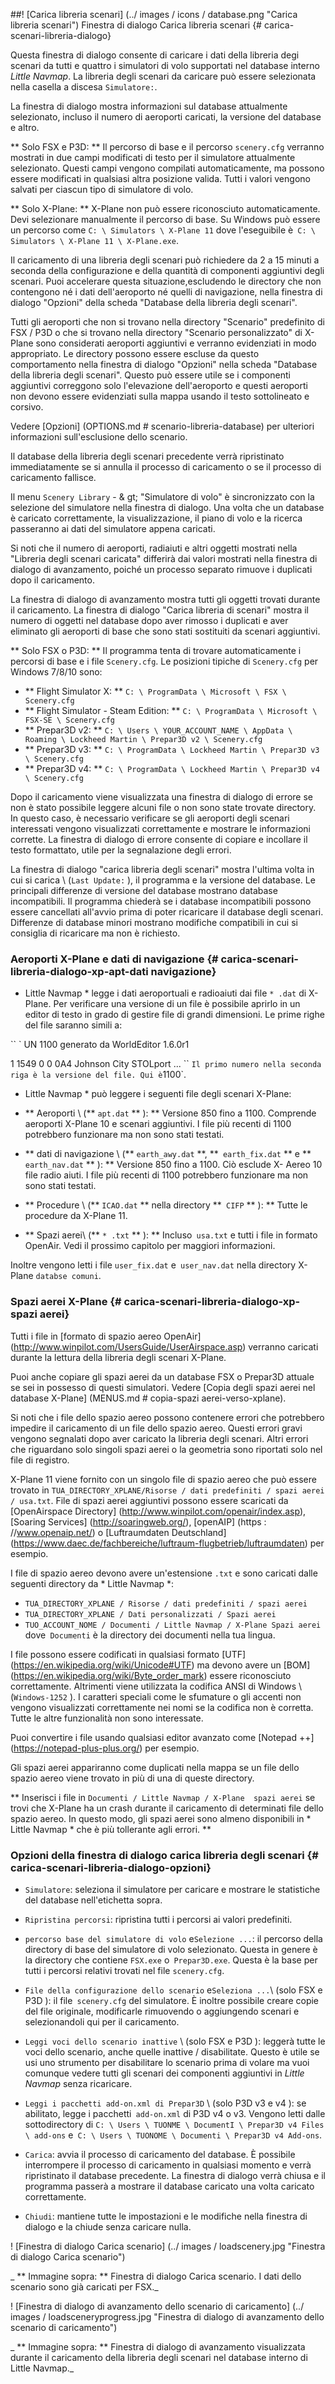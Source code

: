 
##! [Carica libreria scenari] (../ images / icons / database.png "Carica libreria scenari") Finestra di dialogo Carica libreria scenari {# carica-scenari-libreria-dialogo}

Questa finestra di dialogo consente di caricare i dati della libreria degi scenari da tutti e quattro i simulatori di volo supportati nel database interno _Little Navmap_. La libreria degli scenari da caricare può essere selezionata nella casella a discesa `Simulatore:`.

La finestra di dialogo mostra informazioni sul database attualmente selezionato, incluso il numero di aeroporti caricati, la versione del database e altro.

** Solo FSX e P3D: ** Il percorso di base e il percorso `scenery.cfg` verranno mostrati in due campi modificati di testo per il simulatore attualmente selezionato. Questi campi vengono compilati automaticamente, ma possono essere modificati in qualsiasi altra posizione valida. Tutti i valori vengono salvati per ciascun tipo di simulatore di volo.

** Solo X-Plane: ** X-Plane non può essere riconosciuto automaticamente. Devi selezionare manualmente il percorso di base.
Su Windows può essere un percorso come `C: \ Simulators \ X-Plane 11` dove l'eseguibile è` C: \ Simulators \ X-Plane 11 \ X-Plane.exe`.

Il caricamento di una libreria degli scenari può richiedere da 2 a 15 minuti a seconda della configurazione e della quantità di componenti aggiuntivi degli scenari. Puoi accelerare questa situazione,escludendo le directory che non contengono né i dati dell'aeroporto né quelli di navigazione, nella finestra di dialogo "Opzioni" della scheda "Database della  libreria degli scenari".

Tutti gli aeroporti che non si trovano nella directory "Scenario" predefinito di FSX / P3D o che si trovano nella directory "Scenario personalizzato" di X-Plane sono considerati aeroporti aggiuntivi e verranno evidenziati in modo appropriato. Le directory possono essere escluse da questo comportamento nella finestra di dialogo "Opzioni" nella scheda "Database della libreria degli scenari". Questo può essere utile se i componenti aggiuntivi correggono solo l'elevazione dell'aeroporto e questi aeroporti non devono essere evidenziati sulla mappa usando il testo sottolineato e corsivo.

Vedere [Opzioni] (OPTIONS.md # scenario-libreria-database) per ulteriori informazioni sull'esclusione dello scenario.

Il database della libreria degli scenari precedente verrà ripristinato immediatamente se si annulla il processo di caricamento o se il processo di caricamento fallisce.

Il menu `Scenery Library` - & gt; "Simulatore di volo" è sincronizzato con la selezione del simulatore nella finestra di dialogo. Una volta che un database è caricato correttamente, la visualizzazione, il piano di volo e la ricerca passeranno ai dati del simulatore appena caricati.

Si noti che il numero di aeroporti, radiaiuti e altri oggetti mostrati nella "Libreria degli scenari caricata" differirà dai valori mostrati nella finestra di dialogo di avanzamento, poiché un processo separato rimuove i duplicati dopo il caricamento.

La finestra di dialogo di avanzamento mostra tutti gli oggetti trovati durante il caricamento. La finestra di dialogo "Carica libreria di scenari" mostra il numero di oggetti nel database dopo aver rimosso i duplicati e aver eliminato gli aeroporti di base che sono stati sostituiti da scenari aggiuntivi.


** Solo FSX o P3D: ** Il programma tenta di trovare automaticamente i percorsi di base e i file `Scenery.cfg`. Le posizioni tipiche di `Scenery.cfg` per Windows 7/8/10 sono:

* ** Flight Simulator X: ** `C: \ ProgramData \ Microsoft \ FSX \ Scenery.cfg`
* ** Flight Simulator - Steam Edition: ** `C: \ ProgramData \ Microsoft \ FSX-SE \ Scenery.cfg`
* ** Prepar3D v2: ** `C: \ Users \ YOUR_ACCOUNT_NAME \ AppData \ Roaming \ Lockheed Martin \ Prepar3D v2 \ Scenery.cfg`
* ** Prepar3D v3: ** `C: \ ProgramData \ Lockheed Martin \ Prepar3D v3 \ Scenery.cfg`
* ** Prepar3D v4: ** `C: \ ProgramData \ Lockheed Martin \ Prepar3D v4 \ Scenery.cfg`

Dopo il caricamento viene visualizzata una finestra di dialogo di errore se non è stato possibile leggere alcuni file o non sono state trovate directory. In questo caso, è necessario verificare se gli aeroporti degli scenari interessati vengono visualizzati correttamente e mostrare le informazioni corrette. La finestra di dialogo di errore consente di copiare e incollare il testo formattato, utile per la segnalazione degli errori.

La finestra di dialogo "carica libreria degli scenari" mostra l'ultima volta in cui si carica \ (`Last Update:` \), il programma e la versione del database. Le principali differenze di versione del database mostrano database incompatibili. Il programma chiederà se i database incompatibili possono essere cancellati all'avvio prima di poter ricaricare il database degli scenari. Differenze di database minori mostrano modifiche compatibili in cui si consiglia di ricaricare ma non è richiesto.

### Aeroporti X-Plane e dati di navigazione {# carica-scenari-libreria-dialogo-xp-apt-dati navigazione}

* Little Navmap * legge i dati aeroportuali e radioaiuti dai file `* .dat` di X-Plane. Per verificare una versione di un file è possibile aprirlo in un editor di testo in grado di gestire file di grandi dimensioni. Le prime righe del file saranno simili a:

`` `
UN
1100 generato da WorldEditor 1.6.0r1

1 1549 0 0 0A4 Johnson City STOLport
...
`` `
Il primo numero nella seconda riga è la versione del file. Qui è `1100`.

* Little Navmap * può leggere i seguenti file degli scenari X-Plane:

* ** Aeroporti \ (** `apt.dat` ** \): ** Versione 850 fino a 1100. Comprende aeroporti X-Plane 10 e scenari aggiuntivi. I file più recenti di 1100 potrebbero funzionare ma non sono stati testati.
* ** dati di navigazione \ (** `earth_awy.dat` **, **` earth_fix.dat` ** e ** `earth_nav.dat` ** \): ** Versione 850 fino a 1100. Ciò esclude X- Aereo 10 file radio aiuti. I file più recenti di 1100 potrebbero funzionare ma non sono stati testati.
* ** Procedure \ (** `ICAO.dat` ** nella directory **` CIFP` ** \): ** Tutte le procedure da X-Plane 11.
* ** Spazi aerei\ (** `* .txt` ** \): ** Incluso` usa.txt` e tutti i file in formato OpenAir. Vedi il prossimo capitolo per maggiori informazioni.

Inoltre vengono letti i file `user_fix.dat` e` user_nav.dat` nella directory X-Plane `databse comuni`.

### Spazi aerei X-Plane  {# carica-scenari-libreria-dialogo-xp-spazi aerei}

Tutti i file in [formato di spazio aereo OpenAir] (http://www.winpilot.com/UsersGuide/UserAirspace.asp) verranno caricati durante la lettura della libreria degli scenari X-Plane.

Puoi anche copiare gli spazi aerei da un database FSX o Prepar3D attuale se sei in possesso di questi simulatori. Vedere [Copia degli spazi aerei nel database X-Plane] (MENUS.md # copia-spazi aerei-verso-xplane).

Si noti che i file dello spazio aereo possono contenere errori che potrebbero impedire il caricamento di un file dello spazio aereo. Questi errori gravi vengono segnalati dopo aver caricato la libreria degli scenari. Altri errori che riguardano solo singoli spazi aerei o la geometria sono riportati solo nel file di registro.

X-Plane 11 viene fornito con un singolo file di spazio aereo che può essere trovato in `TUA_DIRECTORY_XPLANE/Risorse / dati predefiniti / spazi aerei / usa.txt`.
File di spazi aerei aggiuntivi possono essere scaricati da [OpenAirspace Directory] (http://www.winpilot.com/openair/index.asp), [Soaring Services] (http://soaringweb.org/), [openAIP] (https : //www.openaip.net/) o [Luftraumdaten Deutschland] (https://www.daec.de/fachbereiche/luftraum-flugbetrieb/luftraumdaten) per esempio.

I file di spazio aereo devono avere un'estensione `.txt` e sono caricati dalle seguenti directory da * Little Navmap *:

* `TUA_DIRECTORY_XPLANE / Risorse / dati predefiniti / spazi aerei`
* `TUA_DIRECTORY_XPLANE / Dati personalizzati / Spazi aerei`
* `TUO_ACCOUNT_NOME / Documenti / Little Navmap / X-Plane Spazi aerei` dove` Documenti` è la directory dei documenti nella tua lingua.

I file possono essere codificati in qualsiasi formato [UTF] (https://en.wikipedia.org/wiki/Unicode#UTF) ma devono avere un [BOM] (https://en.wikipedia.org/wiki/Byte_order_mark) essere riconosciuto correttamente. Altrimenti viene utilizzata la codifica ANSI di Windows \ (`Windows-1252` \). I caratteri speciali come le sfumature o gli accenti non vengono visualizzati correttamente nei nomi se la codifica non è corretta. Tutte le altre funzionalità non sono interessate.

Puoi convertire i file usando qualsiasi editor avanzato come [Notepad ++] (https://notepad-plus-plus.org/) per esempio.

Gli spazi aerei appariranno come duplicati nella mappa se un file dello spazio aereo viene trovato in più di una di queste directory.

** Inserisci i file in `Documenti / Little Navmap / X-Plane  spazi aerei` se trovi che X-Plane ha un crash durante il caricamento di determinati file dello spazio aereo. In questo modo, gli spazi aerei sono almeno disponibili in * Little Navmap * che è più tollerante agli errori. **


### Opzioni della finestra di dialogo carica libreria degli scenari {# carica-scenari-libreria-dialogo-opzioni}

* `Simulatore`: seleziona il simulatore per caricare e mostrare le statistiche del database nell'etichetta sopra.
* `Ripristina percorsi`: ripristina tutti i percorsi ai valori predefiniti.
* `percorso base del simulatore di volo` e` Selezione ... `: il percorso della directory di base del simulatore di volo selezionato. Questa in genere è la directory che contiene `FSX.exe` o` Prepar3D.exe`. Questa è la base per tutti i percorsi relativi trovati nel file `scenery.cfg`.
* `File della configurazione dello scenario` e` Seleziona ... `\ (solo FSX e P3D \): il file` scenery.cfg` del simulatore. È inoltre possibile creare copie del file originale, modificarle rimuovendo o aggiungendo scenari e selezionandoli qui per il caricamento.
* `Leggi voci dello scenario inattive` \ (solo FSX e P3D \): leggerà tutte le voci dello scenario, anche quelle inattive / disabilitate. Questo è utile se usi uno strumento per disabilitare lo scenario prima di volare ma vuoi comunque vedere tutti gli scenari dei componenti aggiuntivi in ​​_Little Navmap_ senza ricaricare.
* `Leggi i pacchetti add-on.xml di Prepar3D` \ (solo P3D v3 e v4 \): se abilitato, legge i pacchetti` add-on.xml` di P3D v4 o v3. Vengono letti dalle sottodirectory di `C: \ Users \ TUONME \ DocumentI \ Prepar3D v4 Files \ add-ons` e` C: \ Users \ TUONOME \ Documenti \ Prepar3D v4 Add-ons`.

* `Carica`: avvia il processo di caricamento del database. È possibile interrompere il processo di caricamento in qualsiasi momento e verrà ripristinato il database precedente. La finestra di dialogo verrà chiusa e il programma passerà a mostrare il database caricato una volta caricato correttamente.
* `Chiudi`: mantiene tutte le impostazioni e le modifiche nella finestra di dialogo e la chiude senza caricare nulla.

! [Finestra di dialogo Carica scenario] (../ images / loadscenery.jpg "Finestra di dialogo Carica scenario")

_ ** Immagine sopra: ** Finestra di dialogo Carica scenario. I dati dello scenario sono già caricati per FSX._

! [Finestra di dialogo di avanzamento dello scenario di caricamento] (../ images / loadsceneryprogress.jpg "Finestra di dialogo di avanzamento dello scenario di caricamento")

_ ** Immagine sopra: ** Finestra di dialogo di avanzamento visualizzata durante il caricamento della libreria degli scenari nel database interno di Little Navmap._
